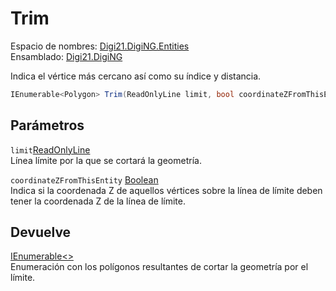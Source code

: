 # Trim

Espacio de nombres: [Digi21.DigiNG.Entities](https://app.gitbook.com/@digi21/s/ayuda-de-digi21/~/drafts/-MXR80mySoUUhqygVNjW/digi3d-net/programacion/.net/referencia/digi21.diging/digi21.diging.entities)   
Ensamblado: [Digi21.DigiNG](https://app.gitbook.com/@digi21/s/ayuda-de-digi21/~/drafts/-MXR80mySoUUhqygVNjW/digi3d-net/programacion/.net/referencia/digi21.diging)​‌

Indica el vértice más cercano así como su índice y distancia.

```csharp
IEnumerable<Polygon> Trim(ReadOnlyLine limit, bool coordinateZFromThisEntity);‌
```

## Parámetros

`limit`[ReadOnlyLine](../../../clases/readonlyline/)  
Línea límite por la que se cortará la geometría.

`coordinateZFromThisEntity` [Boolean](https://docs.microsoft.com/en-us/dotnet/api/system.boolean?view=net-5.0)  
Indica si la coordenada Z de aquellos vértices sobre la línea de límite deben tener la coordenada Z de la línea de límite.

## Devuelve

[IEnumerable&lt;&gt;](https://docs.microsoft.com/en-us/dotnet/api/system.collections.generic.ienumerable-1?view=net-5.0)  
Enumeración con los polígonos resultantes de cortar la geometría por el límite.




